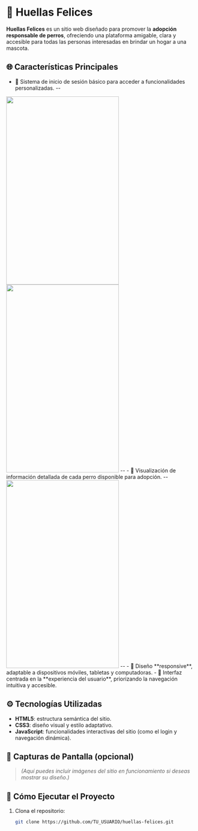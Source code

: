 # 🐾 Huellas Felices

**Huellas Felices** es un sitio web diseñado para promover la **adopción responsable de perros**, ofreciendo una plataforma amigable, clara y accesible para todas las personas interesadas en brindar un hogar a una mascota.

## 🌐 Características Principales

- 🔐 Sistema de inicio de sesión básico para acceder a funcionalidades personalizadas.
--
<img src="https://github.com/user-attachments/assets/63965537-48c6-40cd-ba11-f127f6a8d549" width="300" height="500">
<img src="https://github.com/user-attachments/assets/292087ca-054f-4b8d-b8d6-4f4c8134cea3" width="300" height="500">
--
- 🐶 Visualización de información detallada de cada perro disponible para adopción.
--
<img src="https://github.com/user-attachments/assets/63965537-48c6-40cd-ba11-f127f6a8d549" width="300" height="500">
--
- 📱 Diseño **responsive**, adaptable a dispositivos móviles, tabletas y computadoras.
- 🧭 Interfaz centrada en la **experiencia del usuario**, priorizando la navegación intuitiva y accesible.

## ⚙️ Tecnologías Utilizadas

- **HTML5**: estructura semántica del sitio.
- **CSS3**: diseño visual y estilo adaptativo.
- **JavaScript**: funcionalidades interactivas del sitio (como el login y navegación dinámica).

## 📸 Capturas de Pantalla (opcional)

> *(Aquí puedes incluir imágenes del sitio en funcionamiento si deseas mostrar su diseño.)*

## 🚀 Cómo Ejecutar el Proyecto

1. Clona el repositorio:

   ```bash
   git clone https://github.com/TU_USUARIO/huellas-felices.git
